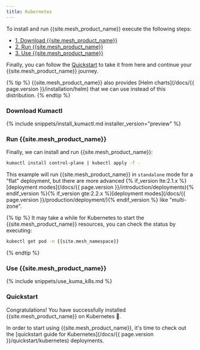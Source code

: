 ```yaml
---
title: Kubernetes
---
```


To install and run {{site.mesh_product_name}} execute the following steps:

* [1. Download {{site.mesh_product_name}}](#download-kumactl)
* [2. Run {{site.mesh_product_name}}](#run-kuma)
* [3. Use {{site.mesh_product_name}}](#use-kuma)

Finally, you can follow the [Quickstart](#quickstart) to take it from here and continue your {{site.mesh_product_name}} journey.

{% tip %}
{{site.mesh_product_name}} also provides [Helm charts](/docs/{{ page.version }}/installation/helm) that we can use instead of this distribution.
{% endtip %}

### Download Kumactl

{% include snippets/install_kumactl.md installer_version="preview" %}

### Run {{site.mesh_product_name}}

Finally, we can install and run {{site.mesh_product_name}}:

```sh
kumactl install control-plane | kubectl apply -f -
```

This example will run {{site.mesh_product_name}} in `standalone` mode for a "flat" deployment, but there are more advanced {% if_version lte:2.1.x %}[deployment modes](/docs/{{ page.version }}/introduction/deployments){% endif_version %}{% if_version gte:2.2.x %}[deployment modes](/docs/{{ page.version }}/production/deployment/){% endif_version %} like "multi-zone".

{% tip %}
It may take a while for Kubernetes to start the {{site.mesh_product_name}} resources, you can check the status by executing:

```sh
kubectl get pod -n {{site.mesh_namespace}}
```
{% endtip %}

### Use {{site.mesh_product_name}}

{% include snippets/use_kuma_k8s.md %}

### Quickstart

Congratulations! You have successfully installed {{site.mesh_product_name}} on Kubernetes 🚀.

In order to start using {{site.mesh_product_name}}, it's time to check out the [quickstart guide for Kubernetes](/docs/{{ page.version }}/quickstart/kubernetes) deployments.
